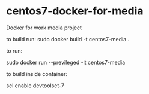 # centos7-docker-for-media
Docker for work media project

to build run:
sudo docker build -t centos7-media .

to run:

sudo docker run --previleged -it centos7-media

to build inside container:

scl enable devtoolset-7
